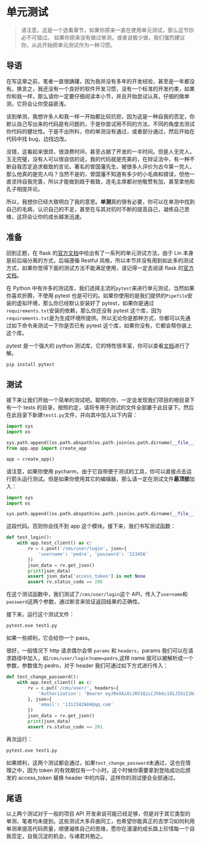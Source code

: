# <H2Icon /> 单元测试

> 请注意，这是一个选看章节，如果你原来一直在使用单元测试，那么这节你必不可错过。
> 如果你原来没有做过单测，或者说极少做，我们强烈建议你，从此开始把单元测试作为一种习惯。

## 导语

在写这章之前，笔者一直很踌躇，因为我并没有多年的开发经验，甚至是一年都没有。换言之，我还没有一个良好的软件开发习惯，没有一个标准的开发约束，如果你和我一样，那么请你一定要仔细阅读本小节，并且开始尝试认真，仔细的做单测，它将会让你受益匪浅。

谈到单测，我想许多人和我一样一开始都比较抗拒，因为这是一种自我的否定，你默认自己写出来的代码是有问题的，于是你尝试用不同的方法，不同的角度去测试你代码的健壮性。于是不出所料，你的单测没有通过，或者部分通过，然后开始在代码中找 bug，边找边改。

没错，这看起来很烦，很浪费时间，甚至占据了开发的一半时间。但是人无完人，玉无完璧，没有人可以很自信的说，我的代码就是完美的，在辩证法中，有一种不断自我否定追求极致的言论。著名的曾国藩先生，被很多人评价为古今第一完人，那么他真的是完人吗？当然不是的，曾国藩不知道有多少的小毛病和错误，但他一直坚持自我完善，所以才能做到趋于极致，连毛主席都对他敬赞有加，甚至拿他和孔子相提并论。

所以，我想你已经大致明白了我的意思。**单测**真的很有必要，你可以在单测中找到自己的毛病，认识自己的不足，甚至在与其对抗时不断的提高自己，凝练自己思维，这将会让你的成长越发迅速。

## 准备

回到正题，在 flask 的[官方文档](http://flask.pocoo.org/docs/1.0/testing/)中给出有了一系列的单元测试方法，由于 Lin 本身是前后端分离的方式，后端遵循 Restful 风格，所以本节并没有用到如此多的测试方式，如果你觉得下面的测试方法不能满足使用，请记得一定去阅读 flask 的[官方文档](http://flask.pocoo.org/docs/1.0/testing/)。

在 Python 中有许多的测试库，我们选择主流的`pytest`来进行单元测试，当然如果你喜欢折腾，不使用 pytest 也是可行的。如果你使用的是我们提供的`Pipefile`安装的虚拟环境，那么你已经默认安装好了 pytest，如果你是通过`requirements.txt`安装的依赖，那么你还没有 pytest 这个库，因为`requirements.txt`是为生成环境所提供。所以无论你是那种方式，你都可以先通过如下命令来测试一下你是否已有 pytest 这个库，如果你没有，它都会帮你装上这个库。

pytest 是一个强大的 python 测试库，它的特性很丰富，你可以查看[文档](https://docs.pytest.org/en/latest/)进行了解。

```bash
pip install pytest
```

## 测试

接下来让我们开始一个简单的测试吧。聪明的你，一定会发现我们项目的根目录下有一个 tests 的目录，按照约定，请将专用于测试的文件全部置于此目录下。然后在此目录下新建`test1.py`文件，并向其中加入以下内容：

```py
import sys
import os

sys.path.append((os.path.abspath(os.path.join(os.path.dirname(__file__), '../'))))
from app.app import create_app

app = create_app()

```

请注意，如果你使用 pycharm，由于它自带便于测试的工具，你可以直接点击运行箭头运行测试。但是如果你使用其它的编辑器，那么请一定在测试文件**最顶部**加入：

```py
import sys
import os

sys.path.append((os.path.abspath(os.path.join(os.path.dirname(__file__), '../'))))
```

这段代码。否则你会找不到 app 这个模块。接下来，我们书写测试函数：

```py
def test_login():
    with app.test_client() as c:
        rv = c.post('/cms/user/login', json={
            'username': 'pedro', 'password': '123456'
        })
        json_data = rv.get_json()
        print(json_data)
        assert json_data['access_token'] is not None
        assert rv.status_code == 200

```

在这个测试函数中，我们测试了`/cms/user/login`这个 API，传入了`username`和`password`这两个参数，通过断言来验证返回结果的正确性。

接下来，运行这个测试文件：

```bash
pytest.exe test1.py
```

如果一些顺利，它会给你一个 pass。

很好，一般情况下 http 请求偶尔会带 `params` 和 `headers`，params 我们可以在请求路径中加入，如`/cms/user/login?name=pedro`,这样 name 就可以被解析成一个参数，参数值为 pedro，对于 header 我们可通过如下方式进行传入：

```py
def test_change_password():
    with app.test_client() as c:
        rv = c.put('/cms/user/', headers={
            'Authorization': 'Bearer eyJ0eXAiOiJKV1QiLCJhbGciOiJIUzI1NiJ9.eyJpYXQiOjE1NDQwNTc4NTEsIm5iZiI6MTU0NDA1Nzg1MSwianRpIjoiOTkxNzU3MzAtODAyZi00NTAwLWFkNzMtY2NiZjY4YTc4ZjM3IiwiZXhwIjoxNTQ0MDYxNDUxLCJpZGVudGl0eSI6MiwiZnJlc2giOmZhbHNlLCJ0eXBlIjoiYWNjZXNzIn0.sHpcCqVEy7d-LjhJpKY2uyeHPxpU3XGZO6CJFyaAHsw'
        }, json={
            'email': '1312342604@qq.com'
        })
        json_data = rv.get_json()
        print(json_data)
        assert rv.status_code == 201

```

再次运行：

```bash
pytest.exe test1.py
```

如果顺利，这两个测试都会通过，如果`test_change_password`未通过，这也在情理之中，因为 token 的有效期仅有一个小时。这个时候你需要拿到登陆成功后颁发的 access_token 替换 header 中的内容，这样你的测试便会全部通过。

## 尾语

以上两个测试对于一般的项目 API 开发来说可能已经足够，但是对于其它类型的单测，笔者均未提到。这些测试大多异曲同工，也希望你能真正的去学习如何利用单测来提高代码质量，顺便凝练自己的思维，愿你在漫漫的成长路上珍惜每一个自我否定，自我沉淀的机会，与诸君共勉之。
